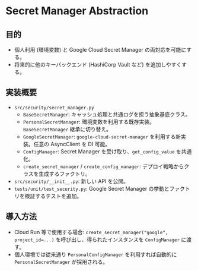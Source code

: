 # Secret Manager Abstraction

## 目的

- 個人利用 (環境変数) と Google Cloud Secret Manager の両対応を可能にする。
- 将来的に他のキーバックエンド (HashiCorp Vault など) を追加しやすくする。

## 実装概要

- `src/security/secret_manager.py`
  - `BaseSecretManager`: キャッシュ処理と共通ログを担う抽象基底クラス。
  - `PersonalSecretManager`: 環境変数を利用する既存実装。`BaseSecretManager` 継承に切り替え。
  - `GoogleSecretManager`: `google-cloud-secret-manager` を利用する新実装。任意の AsyncClient を DI 可能。
  - `ConfigManager`: Secret Manager を受け取り、`get_config_value` を共通化。
  - `create_secret_manager` / `create_config_manager`: デプロイ戦略からクラスを生成するファクトリ。
- `src/security/__init__.py`: 新しい API を公開。
- `tests/unit/test_security.py`: Google Secret Manager の挙動とファクトリを検証するテストを追加。

## 導入方法

- Cloud Run 等で使用する場合: `create_secret_manager("google", project_id=...)` を呼び出し、得られたインスタンスを `ConfigManager` に渡す。
- 個人環境では従来通り `PersonalConfigManager` を利用すれば自動的に `PersonalSecretManager` が採用される。
